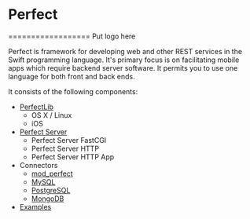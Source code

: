 # Perfect
==================
Put logo here

Perfect is framework for developing web and other REST services in the Swift programming language. It's primary focus is on facilitating mobile apps which require backend server software. It permits you to use one language for both front and back ends.

It consists of the following components:

* [PerfectLib](PerfectLib/#perfectlib)
	* OS X / Linux
	* iOS
* [Perfect Server](PerfectServer/#perfectserver)
	* Perfect Server FastCGI
	* Perfect Server HTTP
	* Perfect Server HTTP App
* Connectors
	* [mod_perfect](Connectors/mod_perfect/#mod_perfect)
	* [MySQL](Connectors/MySQL/#mysql)
	* [PostgreSQL](Connectors/PostgreSQL/#postgresql)
	* [MongoDB](Connectors/MongoDB/#mongodb)
* [Examples](Examples/#examples)



